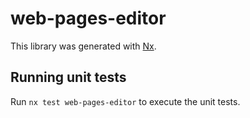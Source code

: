 # web-pages-editor

This library was generated with [Nx](https://nx.dev).

## Running unit tests

Run `nx test web-pages-editor` to execute the unit tests.
